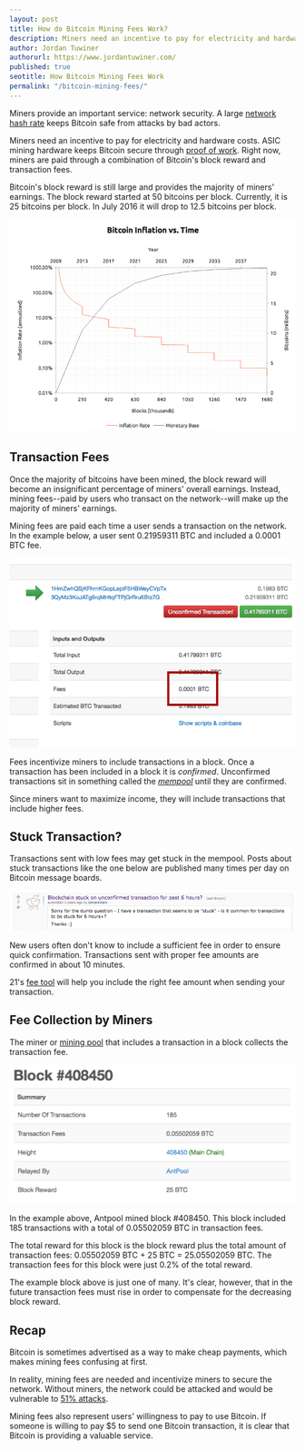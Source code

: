 ```yaml
---
layout: post
title: How do Bitcoin Mining Fees Work?
description: Miners need an incentive to pay for electricity and hardware costs.
author: Jordan Tuwiner
authorurl: https://www.jordantuwiner.com/
published: true
seotitle: How Bitcoin Mining Fees Work
permalink: "/bitcoin-mining-fees/"
---
```

Miners provide an important service: network security. A large [network hash rate](/faq/#what-does-hashing-mean) keeps Bitcoin safe from attacks by bad actors. 

Miners need an incentive to pay for electricity and hardware costs. ASIC mining hardware keeps Bitcoin secure through [proof of work](/what-is-proof-of-work/). Right now, miners are paid through a combination of Bitcoin's block reward and transaction fees.

Bitcoin's block reward is still large and provides the majority of miners' earnings. The block reward started at 50 bitcoins per block. Currently, it is 25 bitcoins per block. In July 2016 it will drop to 12.5 bitcoins per block. 

<img src="/images/bitcoinsupply.png" />

## Transaction Fees

Once the majority of bitcoins have been mined, the block reward will become an insignificant percentage of miners' overall earnings. Instead, mining fees--paid by users who transact on the network--will make up the majority of miners' earnings.

Mining fees are paid each time a user sends a transaction on the network. In the example below, a user sent 0.21959311 BTC and included a 0.0001 BTC fee. 

<img src="/images/fee.png" />

Fees incentivize miners to include transactions in a block. Once a transaction has been included in a block it is _confirmed_. Unconfirmed transactions sit in something called the [_mempool_](https://kaiko.com/analytics/post/an-in-depth-guide-into-how-the-mempool-works) until they are confirmed. 

Since miners want to maximize income, they will include transactions that include higher fees. 

## Stuck Transaction? 
Transactions sent with low fees may get stuck in the mempool. Posts about stuck transactions like the one below are published many times per day on Bitcoin message boards. 

<img src="/images/stuck.png" />

New users often don't know to include a sufficient fee in order to ensure quick confirmation. Transactions sent with proper fee amounts are confirmed in about 10 minutes. 

21's [fee tool](https://bitcoinfees.21.co/) will help you include the right fee amount when sending your transaction.

## Fee Collection by Miners

The miner or [mining pool](/bitcoin-mining-pools-give-everyone-a-chance-to-be-involved-12/) that includes a transaction in a block collects the transaction fee. 

<img src="/images/blockinfo.png" />

In the example above, Antpool mined block #408450. This block included 185 transactions with a total of 0.05502059 BTC in transaction fees. 

The total reward for this block is the block reward plus the total amount of transaction fees: 0.05502059 BTC + 25 BTC = 25.05502059 BTC. The transaction fees for this block were just 0.2% of the total reward. 

The example block above is just one of many. It's clear, however, that in the future transaction fees must rise in order to compensate for the decreasing block reward.

## Recap

Bitcoin is sometimes advertised as a way to make cheap payments, which makes mining fees confusing at first. 

In reality, mining fees are needed and incentivize miners to secure the network. Without miners, the network could be attacked and would be vulnerable to [51% attacks](http://www.dailydot.com/business/bitcoin-51-percent-attack/).

Mining fees also represent users' willingness to pay to use Bitcoin. If someone is willing to pay $5 to send one Bitcoin transaction, it is clear that Bitcoin is providing a valuable service. 
